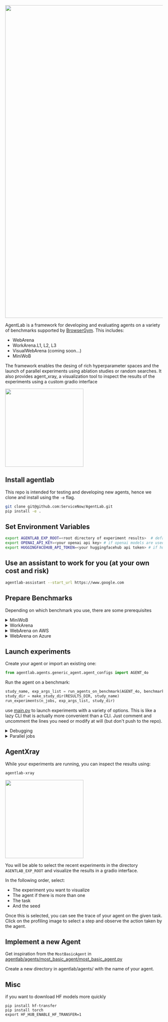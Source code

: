 

<a href="https://github.com/user-attachments/assets/1bd2f6b2-bce0-43c7-846b-837fd3c6480a">
  <img src="https://github.com/user-attachments/assets/1bd2f6b2-bce0-43c7-846b-837fd3c6480a" width="1000" />
</a>

AgentLab is a framework for developing and evaluating agents on a variety of
benchmarks supported by [BrowserGym](https://github.com/ServiceNow/BrowserGym).
This includes:
* WebArena
* WorkArena.L1, L2, L3
* VisualWebArena (coming soon...)
* MiniWoB

The framework enables the desing of rich hyperparameter spaces and the launch of
parallel experiments using ablation studies or random searches. It also provides
agent_xray, a visualization tool to inspect the results of the experiments using
a custom gradio interface

<a href="https://github.com/user-attachments/assets/20a91e7b-94ef-423d-9091-743eebb4733d">
  <img src="https://github.com/user-attachments/assets/20a91e7b-94ef-423d-9091-743eebb4733d" width="250" />
</a>

## Install agentlab

This repo is intended for testing and developing new agents, hence we clone and install using the `-e` flag.

```bash
git clone git@github.com:ServiceNow/AgentLab.git
pip install -e .
```

## Set Environment Variables

```bash
export AGENTLAB_EXP_ROOT=<root directory of experiment results>  # defaults to $HOME/agentlab_results
export OPENAI_API_KEY=<your openai api key> # if openai models are used
export HUGGINGFACEHUB_API_TOKEN=<your huggingfacehub api token> # if huggingface models are used
```

## Use an assistant to work for you (at your own cost and risk)
```bash
agentlab-assistant --start_url https://www.google.com
```

## Prepare Benchmarks
Depending on which benchmark you use, there are some prerequisites

<details>
<summary>MiniWoB</summary>

```bash
export MINIWOB_URL="file://$HOME/dev/miniwob-plusplus/miniwob/html/miniwob/"
```
</details>

<details>

<summary>WorkArena</summary>

See [detailed instructions on workarena github](https://github.com/ServiceNow/WorkArena?tab=readme-ov-file#getting-started)

At a glance: 
1) [Sign in](https://developer.servicenow.com/) and reqeuest a `washington` instance.
2) Once the instance is ready, you should see `<your instance URL>` and `<your-instance-password>`
3) Add these to your `.bashrc` (or `.zshrc`) and `source` it (note: make sure that
  all variables are in single quotes unless you happen to have a password with a
  single quote in it)
    ```bash
    export SNOW_INSTANCE_URL='https://<your-instance-number>.service-now.com/'
    export SNOW_INSTANCE_UNAME='admin'
    export SNOW_INSTANCE_PWD='<your-instance-password>'
    ```
4) finally run these commands:
  
    ```bash
    pip install browsergym-workarena
    playwright install
    workarena-install
    ```


</details>

<details>
<summary>WebArena on AWS</summary>
TODO
</details>

<details>
<summary>WebArena on Azure</summary>
TODO
</details>





## Launch experiments

Create your agent or import an existing one:
```python
from agentlab.agents.generic_agent.agent_configs import AGENT_4o
```

Run the agent on a benchmark:
```python
study_name, exp_args_list = run_agents_on_benchmark(AGENT_4o, benchmark)
study_dir = make_study_dir(RESULTS_DIR, study_name)
run_experiments(n_jobs, exp_args_list, study_dir)
```

use [main.py](main.py) to launch experiments with a variety
of options. This is like a lazy CLI that is actually more convenient than a CLI.
Just comment and uncomment the lines you need or modify at will (but don't push
to the repo).

<details>

<summary>Debugging</summary>

For debugging, run experiments using `n_jobs=1` and use VSCode debug mode. This
will allow you to stop on breakpoints. To prevent the debugger from stopping
on errors when running multiple experiments directly in VSCode, set
`enable_debug = False` in `ExpArgs` 
</details>





<details>

<summary>Parallel jobs</summary>

Running one agent on one task correspond to one job. When conducting ablation
studies or random searches on hundreds of tasks with multiple seeds, this can
lead to more than 10000 jobs. It is thus crucial to execute them in parallel.
The agent usually wait on the LLM server to return the results or the web server
to update the page. Hence, you can run 10-50 jobs in parallel on a single
computer depending on how much RAM is available.

</details>

## AgentXray
While your experiments are running, you can inspect the results using:

```bash
agentlab-xray
```

<a href="https://github.com/user-attachments/assets/20a91e7b-94ef-423d-9091-743eebb4733d">
  <img src="https://github.com/user-attachments/assets/20a91e7b-94ef-423d-9091-743eebb4733d" width="250" />
</a>

You will be able to select the recent experiments in the directory
`AGENTLAB_EXP_ROOT` and visualize the results in a gradio interface.

In the following order, select:
* The experiment you want to visualize
* The agent if there is more than one
* The task
* And the seed

Once this is selected, you can see the trace of your agent on the given task.
Click on the profiling image to select a step and observe the action taken by the agent.

## Implement a new Agent

Get inspiration from the `MostBasicAgent` in [agentlab/agents/most_basic_agent/most_basic_agent.py](src/agentlab/agents/most_basic_agent/most_basic_agent.py)

Create a new directory in agentlab/agents/ with the name of your agent. 

## Misc

if you want to download HF models more quickly
```
pip install hf-transfer
pip install torch
export HF_HUB_ENABLE_HF_TRANSFER=1
```
